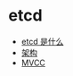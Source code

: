 # etcd

- [etcd 是什么](https://github.com/lazecoding/Note/blob/main/note/articles/etcd/what-is-etcd.md)
- [架构](https://github.com/lazecoding/Note/blob/main/note/articles/etcd/architecture.md)
- [MVCC](https://github.com/lazecoding/Note/blob/main/note/articles/etcd/MVCC.md)